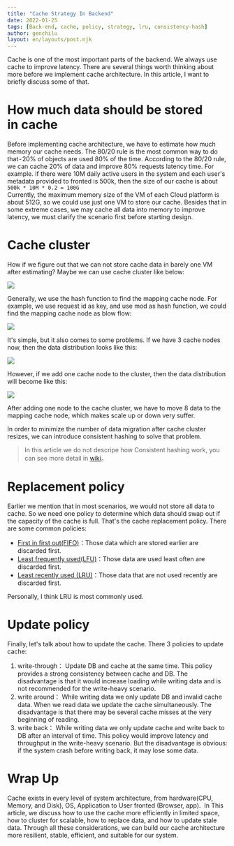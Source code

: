 ```yaml
---
title: "Cache Strategy In Backend"
date: 2022-01-25
tags: [Back-end, cache, policy, strategy, lru, consistency-hash]
author: genchilu
layout: en/layouts/post.njk
---
```


<!-- summary -->
Cache is one of the most important parts of the backend. We always use cache to improve latency. There are several things worth thinking about more before we implement cache architecture. In this article, I want to briefly discuss some of that.
<!-- summary -->  

# How much data should be stored in cache
Before implementing cache architecture, we have to estimate how much memory our cache needs. The 80/20 rule is the most common way to do that - 20% of objects are used 80% of the time. According to the 80/20 rule, we can cache 20% of data and improve 80% requests latency time.
For example. if there were 10M daily active users in the system and each user's metadata provided to fronted is 500k, then the size of our cache is about  
```500k * 10M * 0.2 = 100G```  
Currently, the maximum memory size of the VM of each Cloud platform is about 512G,  so we could use just one VM to store our cache.
Besides that in some extreme cases, we may cache all data into memory to improve latency, we must clarify the scenario first before starting design.

# Cache cluster
How if we figure out that we can not store cache data in barely one VM after estimating? Maybe we can use cache cluster like below:

![](/img/posts/genchilu/cache-strategy/cache-cluster.png)  

Generally, we use the hash function to find the mapping cache node. For example, we use request id as key, and use mod as hash function, we could find the mapping cache node as blow flow:

![](/img/posts/genchilu/cache-strategy/cash-native-hash-1.png)  

It's simple, but it also comes to some problems. If we have 3 cache nodes now, then the data distribution looks like this:

![](/img/posts/genchilu/cache-strategy/cash-native-hash-2.png)  

However, if we add one cache node to the cluster, then the data distribution will become like this:

![](/img/posts/genchilu/cache-strategy/cash-native-hash-3.png)  

After adding one node to the cache cluster, we have to move 8 data to the mapping cache node, which makes scale up or down very suffer.  
  
In order to minimize the number of data migration after cache cluster resizes, we can introduce consistent hashing to solve that problem.

>In this article we do not descripe how Consistent hashing work, you can see more detail in [wiki](https://en.wikipedia.org/wiki/Consistent_hashing)。

# Replacement policy
Earlier we mention that in most scenarios, we would not store all data to cache. So we need one policy to determine which data should swap out if the capacity of the cache is full. That's the cache replacement policy. There are some common policies:
* [First in first out(FIFO)](https://en.wikipedia.org/wiki/FIFO_(computing_and_electronics))：Those data which are stored earlier are  discarded first.
* [Least frequently used(LFU)](https://en.wikipedia.org/wiki/Least_frequently_used)：Those data are used least often are discarded first.
* [Least recently used (LRU)](https://en.wikipedia.org/wiki/Cache_replacement_policies#Least_recently_used_(LRU))：Those data that are not used recently are discarded first.

Personally, I think LRU is most commonly used.

# Update policy
Finally, let's talk about how to update the cache. There 3 policies to update cache:
1. write-through： Update DB and cache at the same time. This policy provides a strong consistency between cache and DB. The disadvantage is that it would increase loading while writing data and is not recommended for the write-heavy scenario.
1. write around： While writing data we only update DB and invalid cache data. When we read data we update the cache simultaneously. The disadvantage is that there may be several cache misses at the very beginning of reading.
1. write back： While writing data we only update cache and write back to DB after an interval of time. This policy would improve latency and throughput in the write-heavy scenario. But the disadvantage is obvious: if the system crash before writing back, it may lose some data.

# Wrap Up
Cache exists in every level of system architecture, from hardware(CPU, Memory, and Disk), OS, Application to User fronted (Browser, app). 
In This article, we discuss how to use the cache more efficiently in limited space, how to cluster for scalable, how to replace data, and how to update stale data. Through all these considerations, we can build our cache architecture more resilient, stable, efficient, and suitable for our system.